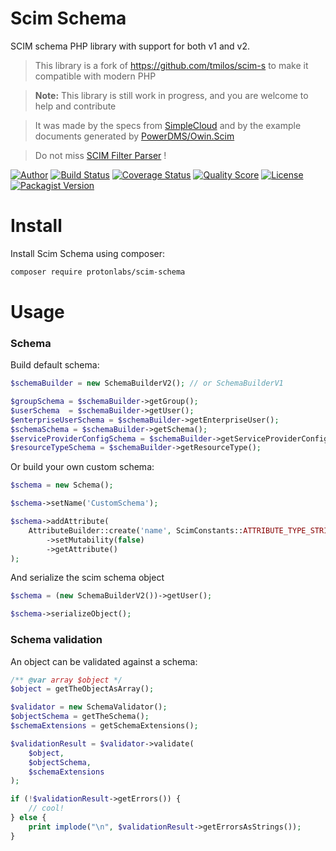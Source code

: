 # Scim Schema

SCIM schema PHP library with support for both v1 and v2.

> This library is a fork of https://github.com/tmilos/scim-s to make it compatible with modern PHP

> **Note:** This library is still work in progress, and you are welcome to help and contribute

> It was made by the specs from [SimpleCloud](http://www.simplecloud.info/) and by the example documents generated by
[PowerDMS/Owin.Scim](https://github.com/PowerDMS/Owin.Scim)

> Do not miss [SCIM Filter Parser](https://github.com/tmilos/scim-filter-parser) !

[![Author](http://img.shields.io/badge/author-@tmilos-blue.svg?style=flat-square)](https://twitter.com/tmilos77)
[![Build Status](https://travis-ci.org/tmilos/scim-schema.svg?branch=master)](https://travis-ci.org/tmilos/scim-schema)
[![Coverage Status](https://coveralls.io/repos/github/tmilos/scim-schema/badge.svg?branch=master)](https://coveralls.io/github/tmilos/scim-schema?branch=master)
[![Quality Score](https://img.shields.io/scrutinizer/g/tmilos/scim-schema.svg?style=flat-square)](https://scrutinizer-ci.com/g/tmilos/scim-schema)
[![License](https://img.shields.io/packagist/l/tmilos/scim-schema.svg)](https://packagist.org/packages/tmilos/scim-schema)
[![Packagist Version](https://img.shields.io/packagist/v/tmilos/scim-schema.svg?style=flat-square)](https://packagist.org/packages/tmilos/scim-schema)

# Install

Install Scim Schema using composer:

```bash
composer require protonlabs/scim-schema
```

# Usage

### Schema

Build default schema:

```php
$schemaBuilder = new SchemaBuilderV2(); // or SchemaBuilderV1

$groupSchema = $schemaBuilder->getGroup();
$userSchema  = $schemaBuilder->getUser();
$enterpriseUserSchema = $schemaBuilder->getEnterpriseUser();
$schemaSchema = $schemaBuilder->getSchema();
$serviceProviderConfigSchema = $schemaBuilder->getServiceProviderConfig();
$resourceTypeSchema = $schemaBuilder->getResourceType();
```

Or build your own custom schema:

```php
$schema = new Schema();

$schema->setName('CustomSchema');

$schema->addAttribute(
    AttributeBuilder::create('name', ScimConstants::ATTRIBUTE_TYPE_STRING, 'Name of the object')
        ->setMutability(false)
        ->getAttribute()
);
```

And serialize the scim schema object

```php
$schema = (new SchemaBuilderV2())->getUser();

$schema->serializeObject();
```

### Schema validation

An object can be validated against a schema:

```php
/** @var array $object */
$object = getTheObjectAsArray();

$validator = new SchemaValidator();
$objectSchema = getTheSchema();
$schemaExtensions = getSchemaExtensions();

$validationResult = $validator->validate(
    $object,
    $objectSchema,
    $schemaExtensions
);

if (!$validationResult->getErrors()) {
    // cool!
} else {
    print implode("\n", $validationResult->getErrorsAsStrings());
}
```
